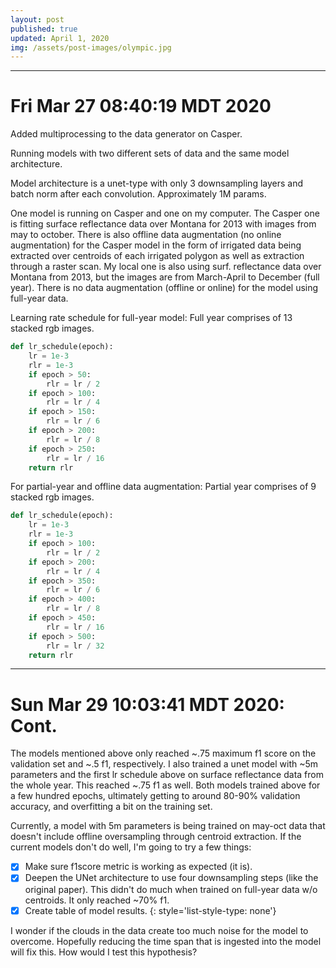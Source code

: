 ```yaml
---
layout: post
published: true
updated: April 1, 2020
img: /assets/post-images/olympic.jpg
---
```


---
# Fri Mar 27 08:40:19 MDT 2020

Added multiprocessing to the data generator on Casper.

Running models with two different sets of data and the same model architecture.

Model architecture is a unet-type with only 3 downsampling layers and batch norm after each
convolution. Approximately 1M params.

One model is running on Casper and one on my computer. The Casper one is fitting surface reflectance
data over Montana for 2013 with images from may to october. There is also offline data augmentation
(no online augmentation) for the Casper model in the form of irrigated data being extracted over
centroids of each irrigated polygon as well as extraction through a raster scan.  My local one is
also using surf. reflectance data over Montana from 2013, but the images are from March-April to
December (full year). There is no data augmentation (offline or online) for the model using
full-year data.

Learning rate schedule for full-year model:
Full year comprises of 13 stacked rgb images. 

```python
def lr_schedule(epoch):
    lr = 1e-3
    rlr = 1e-3
    if epoch > 50:
        rlr = lr / 2
    if epoch > 100:
        rlr = lr / 4
    if epoch > 150:
        rlr = lr / 6
    if epoch > 200:
        rlr = lr / 8
    if epoch > 250:
        rlr = lr / 16
    return rlr
```

For partial-year and offline data augmentation:
Partial year comprises of 9 stacked rgb images.

```python
def lr_schedule(epoch):
    lr = 1e-3
    rlr = 1e-3
    if epoch > 100:
        rlr = lr / 2
    if epoch > 200:
        rlr = lr / 4
    if epoch > 350:
        rlr = lr / 6
    if epoch > 400:
        rlr = lr / 8
    if epoch > 450:
        rlr = lr / 16
    if epoch > 500:
        rlr = lr / 32
    return rlr
```
---
# Sun Mar 29 10:03:41 MDT 2020: Cont.
The models mentioned above only reached ~.75 maximum f1 score on the validation set and
~.5 f1, respectively.
I also trained a unet model with ~5m parameters and the first lr schedule above on surface
reflectance data from the whole year. This reached ~.75 f1 as well.
Both models trained above for a few hundred epochs, ultimately getting to around 80-90% validation
accuracy, and overfitting a bit on the training set.

Currently, a model with 5m parameters is being trained on may-oct data that doesn't include offline
oversampling through centroid extraction.
If the current models don't do well, I'm going to try a few things:

- [x] Make sure f1score metric is working as expected (it is).
- [x] Deepen the UNet architecture to use four downsampling steps (like the original paper).
This didn't do much when trained on full-year data w/o centroids. It only reached ~70% f1.
- [x] Create table of model results.
{: style='list-style-type: none'}

I wonder if the clouds in the data create too much noise for the model to overcome. Hopefully 
reducing the time span that is ingested into the model will fix this. How would I test this
hypothesis?
